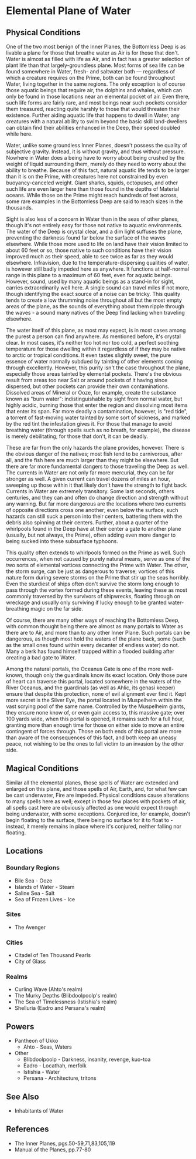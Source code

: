 # Elemental Plane of Water

## Physical Conditions
One of the two most benign of the Inner Planes, the Bottomless Deep is as livable a plane for those that breathe water as Air is for those that don't. Water is almost as filled with life as Air, and in fact has a greater selection of plant life than that largely-groundless plane. Most forms of sea life can be found somewhere in Water, fresh- and saltwater both — regardless of which a creature requires on the Prime, both can be found throughout Water, living together in the same regions. The only exception is of course those aquatic beings that require air, the dolphins and whales, which can only be found in those locations near an elemental pocket of air. Even there, such life forms are fairly rare, and most beings near such pockets consider them treasured, reacting quite harshly to those that would threaten their existence. Further aiding aquatic life that happens to dwell in Water, any creatures with a natural ability to swim beyond the basic skill land-dwellers can obtain find their abilities enhanced in the Deep, their speed doubled while here.

Water, unlike some groundless Inner Planes, doesn't possess the quality of subjective gravity. Instead, it is without gravity, and thus without pressure. Nowhere in Water does a being have to worry about being crushed by the weight of liquid surrounding them, merely do they need to worry about the ability to breathe. Because of this fact, natural aquatic life tends to be larger than it is on the Prime, with creatures here not constrained by even buoyancy-canceled weight. Giant sharks, squids, octopuses, and other such life are even larger here than those found in the depths of Material oceans. While those on the Prime might reach hundreds of feet across, some rare examples in the Bottomless Deep are said to reach sizes in the thousands.

Sight is also less of a concern in Water than in the seas of other planes, though it's not entirely easy for those not native to aquatic environments. The water of the Deep is crystal clear, and a dim light suffuses the plane, preventing the darkness found far below the surface of the waves elsewhere. While those more used to life on land have their vision limited to about 60 feet or so, those native to such conditions have their vision improved much as their speed, able to see twice as far as they would elsewhere. Infravision, due to the temperature-dispersing qualities of water, is however still badly impeded here as anywhere. It functions at half-normal range in this plane to a maximum of 60 feet, even for aquatic beings. However, sound, used by many aquatic beings as a stand-in for sight, carries extraordinarily well here. A single sound can travel miles if not more, though identifying the exact source of a noise can be tricky. This quality tends to create a low thrumming noise throughout all but the most empty areas of the plane, as the sounds of everything about them ripple through the waves - a sound many natives of the Deep find lacking when traveling elsewhere.

The water itself of this plane, as most may expect, is in most cases among the purest a person can find anywhere. As mentioned before, it's crystal clear. In most cases, it's neither too hot nor too cold, a perfect soothing temperature for those dwelling within it regardless of if they may be native to arctic or tropical conditions. It even tastes slightly sweet, the pure essence of water normally subdued by tainting of other elements coming through excellently. However, this purity isn't the case throughout the plane, especially those areas tainted by elemental pockets. There's the obvious result from areas too near Salt or around pockets of it having since dispersed, but other pockets can provide their own contaminations. Dissolved areas of Mineral or Ooze, for example, create the substance known as "burn water": indistinguishable by sight from normal water, but highly acidic, burning those that enter the region and dissolving most items that enter its span. Far more deadly a contamination, however, is "red tide", a torrent of fast-moving water tainted by some sort of sickness, and marked by the red tint the infestation gives it. For those that manage to avoid breathing water (through spells such as no breath, for example), the disease is merely debilitating; for those that don't, it can be deadly.

These are far from the only hazards the plane provides, however. There is the obvious danger of the natives; most fish tend to be carnivorous, after all, and the fish here are much larger than they might be elsewhere. But there are far more fundamental dangers to those traveling the Deep as well. The currents in Water are not only far more mercurial, they can be far stronger as well. A given current can travel dozens of miles an hour, sweeping up those within it that likely don't have the strength to fight back. Currents in Water are extremely transitory. Some last seconds, others centuries, and they can and often do change direction and strength without any warning. But far more dangerous are the locations where two currents of opposite directions cross one another; even below the surface, such hazards can still suck a person into their centers, battering them with the debris also spinning at their centers. Further, about a quarter of the whirlpools found in the Deep have at their center a gate to another plane (usually, but not always, the Prime), often adding even more danger to being sucked into these subsurface typhoons.

This quality often extends to whirlpools formed on the Prime as well. Such occurrences, when not caused by purely natural means, serve as one of the two sorts of elemental vortices connecting the Prime with Water. The other, the storm surge, can be just as dangerous to traverse; vortices of this nature form during severe storms on the Prime that stir up the seas horribly. Even the sturdiest of ships often don't survive the storm long enough to pass through the vortex formed during these events, leaving these as most commonly traversed by the survivors of shipwrecks, floating through on wreckage and usually only surviving if lucky enough to be granted water-breathing magic on the far side.

Of course, there are many other ways of reaching the Bottomless Deep, with common thought being there are almost as many portals to Water as there are to Air, and more than to any other Inner Plane. Such portals can be dangerous, as though most hold the waters of the plane back, some (such as the small ones found within every decanter of endless water) do not. Many a berk has found himself trapped within a flooded building after creating a bad gate to Water.

Among the natural portals, the Oceanus Gate is one of the more well-known, though only the guardinals know its exact location. Only those pure of heart can traverse this portal, located somewhere in the waters of the River Oceanus, and the guardinals (as well as Ahlic, its genasi keeper) ensure that despite this protection, none of evil alignment ever find it. Kept more secret is the Silver Eye, the portal located in Muspelheim within the vast scrying pool of the same name. Controlled by the Muspelheim giants, they ensure none know of, or even gain access to, this massive gate; over 100 yards wide, when this portal is opened, it remains such for a full hour, granting more than enough time for those on either side to move an entire contingent of forces through. Those on both ends of this portal are more than aware of the consequences of this fact, and both keep an uneasy peace, not wishing to be the ones to fall victim to an invasion by the other side.


## Magical Conditions

Similar all the elemental planes, those spells of Water are extended and enlarged on this plane, and those spells of Air, Earth, and, for what few can be cast underwater, Fire are impeded. Physical conditions cause alterations to many spells here as well; except in those few places with pockets of air, all spells cast here are obviously affected as one would expect through being underwater, with some exceptions. Conjured ice, for example, doesn't begin floating to the surface, there being no surface for it to float to - instead, it merely remains in place where it's conjured, neither falling nor floating.


## Locations
### Boundary Regions
- Bile Sea - Ooze
- Islands of Water - Steam
- Saline Sea - Salt
- Sea of Frozen Lives - Ice

### Sites
- The Avenger

### Cities
- Citadel of Ten Thousand Pearls
- City of Glass

### Realms
- Curling Wave (Ahto's realm)
- The Murky Depths (Blibdoolpoolp's realm)
- The Sea of Timelessness (Istishia's realm)
- Shelluria (Eadro and Persana's realm)


## Powers
- Pantheon of Ukko
	- Ahto - Seas, Waters
- Other
	- Blibdoolpoolp - Darkness, insanity, revenge, kuo-toa
	- Eadro - Locathah, merfolk
	- Istishia - Water
	- Persana - Architecture, tritons


## See Also
- Inhabitants of Water


## References
- The Inner Planes, pgs.50-59,71,83,105,119
- Manual of the Planes, pp.77-80